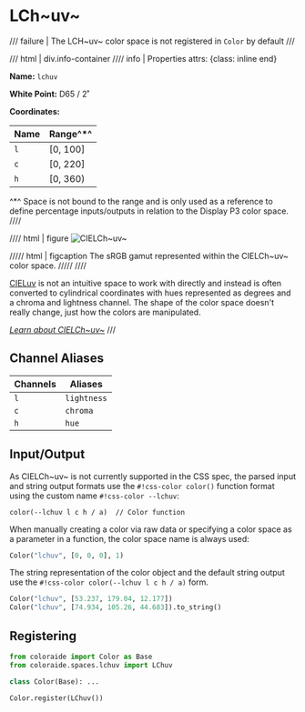 # LCh~uv~

/// failure | The LCH~uv~ color space is not registered in `Color` by default
///

/// html | div.info-container
//// info | Properties
    attrs: {class: inline end}

**Name:** `lchuv`

**White Point:** D65 / 2˚

**Coordinates:**

Name | Range^\*^
---- | ---------
`l`  | [0, 100]
`c`  | [0, 220]
`h`  | [0, 360)

^\*^ Space is not bound to the range and is only used as a reference to define percentage inputs/outputs in
relation to the Display P3 color space.
////

//// html | figure
![CIELCh~uv~](../images/lchuv-3d.png)

///// html | figcaption
The sRGB gamut represented within the CIELCh~uv~ color space.
/////
////

[CIELuv](./luv.md) is not an intuitive space to work with directly and instead is often converted to cylindrical
coordinates with hues represented as degrees and a chroma and lightness channel. The shape of the color space doesn't
really change, just how the colors are manipulated.

_[Learn about CIELCh~uv~](https://en.wikipedia.org/wiki/CIELuv)_
///

## Channel Aliases

Channels | Aliases
-------- | -------
`l`      | `lightness`
`c`      | `chroma`
`h`      | `hue`

## Input/Output

As CIELCh~uv~ is not currently supported in the CSS spec, the parsed input and string output formats use the
`#!css-color color()` function format using the custom name `#!css-color --lchuv`:

```css-color
color(--lchuv l c h / a)  // Color function
```

When manually creating a color via raw data or specifying a color space as a parameter in a function, the color
space name is always used:

```py
Color("lchuv", [0, 0, 0], 1)
```

The string representation of the color object and the default string output use the
`#!css-color color(--lchuv l c h / a)` form.

```py play
Color("lchuv", [53.237, 179.04, 12.177])
Color("lchuv", [74.934, 105.26, 44.683]).to_string()
```

## Registering

```py
from coloraide import Color as Base
from coloraide.spaces.lchuv import LChuv

class Color(Base): ...

Color.register(LChuv())
```
